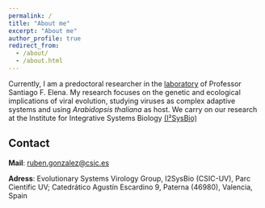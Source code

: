 ```yaml
---
permalink: /
title: "About me"
excerpt: "About me"
author_profile: true
redirect_from: 
  - /about/
  - /about.html
---
```


Currently, I am a predoctoral researcher in the [laboratory](https://sfelenalab.csic.es) of Professor Santiago F. Elena. My research focuses on the genetic and ecological implications of viral evolution, studying viruses as complex adaptive systems and using *Arabidopsis thaliana* as host. We carry on our research at the Institute for Integrative Systems Biology [(I²SysBio)](https://www.uv.es/institute-integrative-systems-biology-i2sysbio/en/institute-integrative-systems-biology-i-sysbio.html) 


## Contact

**Mail**: ruben.gonzalez@csic.es

**Adress**: Evolutionary Systems Virology  Group, I2SysBio (CSIC-UV), Parc Cientific UV; Catedrático Agustín Escardino 9, Paterna (46980), Valencia, Spain

